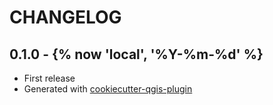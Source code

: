 # CHANGELOG

## 0.1.0 - {% now 'local', '%Y-%m-%d' %}

- First release
- Generated with [cookiecutter-qgis-plugin](https://github.com/GispoCoding/cookiecutter-qgis-plugin)
